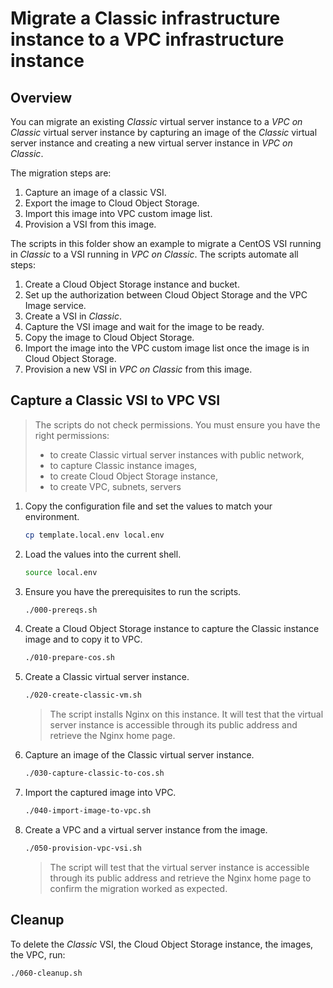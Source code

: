 # Migrate a Classic infrastructure instance to a VPC infrastructure instance

## Overview

You can migrate an existing *Classic* virtual server instance to a *VPC on Classic* virtual server instance by capturing an image of the *Classic* virtual server instance and creating a new virtual server instance in *VPC on Classic*.

The migration steps are:
1. Capture an image of a classic VSI.
1. Export the image to Cloud Object Storage.
1. Import this image into VPC custom image list.
1. Provision a VSI from this image.

The scripts in this folder show an example to migrate a CentOS VSI running in *Classic* to a VSI running in *VPC on Classic*. The scripts automate all steps:
1. Create a Cloud Object Storage instance and bucket.
1. Set up the authorization between Cloud Object Storage and the VPC Image service.
1. Create a VSI in *Classic*.
1. Capture the VSI image and wait for the image to be ready.
1. Copy the image to Cloud Object Storage.
1. Import the image into the VPC custom image list once the image is in Cloud Object Storage.
1. Provision a new VSI in *VPC on Classic* from this image.

## Capture a Classic VSI to VPC VSI

> The scripts do not check permissions. You must ensure you have the right permissions:
> - to create Classic virtual server instances with public network,
> - to capture Classic instance images,
> - to create Cloud Object Storage instance,
> - to create VPC, subnets, servers

1. Copy the configuration file and set the values to match your environment.

   ```sh
   cp template.local.env local.env
   ```

1. Load the values into the current shell.

   ```sh
   source local.env
   ```

1. Ensure you have the prerequisites to run the scripts.

   ```sh
   ./000-prereqs.sh
   ```

1. Create a Cloud Object Storage instance to capture the Classic instance image and to copy it to VPC.

   ```sh
   ./010-prepare-cos.sh
   ```

1. Create a Classic virtual server instance.

   ```sh
   ./020-create-classic-vm.sh
   ```

   > The script installs Nginx on this instance. It will test that the virtual server instance is accessible through its public address and retrieve the Nginx home page.

1. Capture an image of the Classic virtual server instance.

   ```sh
   ./030-capture-classic-to-cos.sh
   ```

1. Import the captured image into VPC.

   ```sh
   ./040-import-image-to-vpc.sh
   ```

1. Create a VPC and a virtual server instance from the image.

   ```sh
   ./050-provision-vpc-vsi.sh
   ```

   > The script will test that the virtual server instance is accessible through its public address and retrieve the Nginx home page to confirm the migration worked as expected.

## Cleanup

To delete the *Classic* VSI, the Cloud Object Storage instance, the images, the VPC, run:

   ```sh
   ./060-cleanup.sh
   ```
